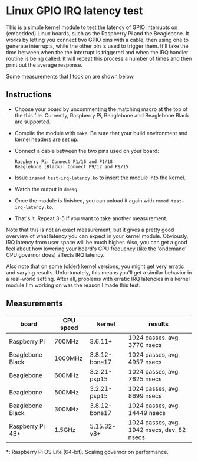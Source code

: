 # Linux GPIO IRQ latency test

This is a simple kernel module to test the latency of GPIO interrupts on (embedded) Linux boards, such as the Raspberry Pi and the Beaglebone. It works by letting you connect two GPIO pins with a cable, then using one to generate interrupts, while the other pin is used to trigger them. It'll take the time between when the the interrupt is triggered and when the IRQ handler routine is being called. It will repeat this process a number of times and then print out the average response.

Some measurements that I took on are shown below.
                                             
## Instructions

- Choose your board by uncommenting the matching macro at the top of the this file. Currently, Raspberry Pi, Beaglebone and Beaglebone Black are supported.                                                  
- Compile the module with `make`. Be sure that your build environment and kernel headers are set up.
- Connect a cable between the two pins used on your board:             
      
      Raspberry Pi: Connect P1/16 and P1/18
      Beaglebone (Black): Connect P9/12 and P9/15

- Issue `insmod test-irq-latency.ko` to insert the module into the kernel.
- Watch the output in `dmesg`.
- Once the module is finished, you can unload it again with `rmmod test-irq-latency.ko`.
- That's it. Repeat 3-5 if you want to take another measurement.

Note that this is not an exact measurement, but it gives a pretty good overview of what latency you can expect in your kernel module. Obviously, IRQ latency from user space will be much higher. Also, you can get a good feel about how lowering your board's CPU frequency (like the 'ondemand' CPU governor does) affects IRQ latency.

Also note that on some (older) kernel versions, you might get very erratic and varying results. Unfortunately, this means you'll get a similar behavior in a real-world setting. After all, problems with erratic IRQ latencies in a kernel module I'm working on was the reason I made this test.

## Measurements

| board            | CPU speed | kernel        | results                                     |
|------------------|-----------|---------------|---------------------------------------------|
| Raspberry Pi     | 700MHz    | 3.6.11+       | 1024 passes. avg. 3770 nsecs                |
| Beaglebone Black | 1000MHz   | 3.8.12-bone17 | 1024 passes, avg. 4957 nsecs                |
| Beaglebone       | 600MHz    | 3.2.21-psp15  | 1024 passes, avg. 7625 nsecs                |
| Beaglebone       | 500MHz    | 3.2.21-psp15  | 1024 passes, avg. 8699 nsecs                |
| Beaglebone Black | 300MHz    | 3.8.12-bone17 | 1024 passes, avg. 14449 nsecs               |
| Raspberry Pi 4B* | 1.5GHz    | 5.15.32-v8+   | 1024 passes, avg. 1942 nsecs, dev. 82 nsecs |

*: Raspberry Pi OS Lite (64-bit). Scaling governor on performance.